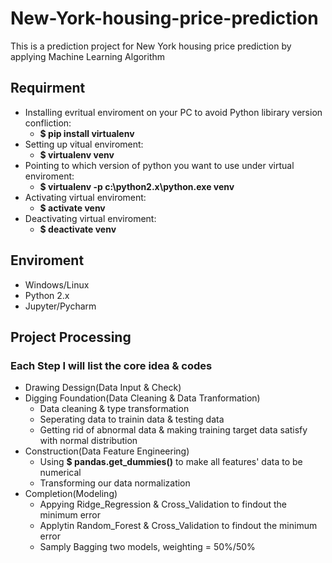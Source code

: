 # New-York-housing-price-prediction
This is a prediction project for New York housing price prediction by applying Machine Learning Algorithm


## Requirment
* Installing evritual enviroment on your PC to avoid Python libirary version confliction:
  * **$ pip install virtualenv**
* Setting up vitual enviroment:
  * **$ virtualenv venv**
* Pointing to which version of python you want to use under virtual enviroment:
  * **$ virtualenv -p c:\python2.x\python.exe venv**
* Activating virtual enviroment:
  * **$ activate venv**
* Deactivating virtual enviroment:
  * **$ deactivate venv**
  

## Enviroment
* Windows/Linux
* Python 2.x
* Jupyter/Pycharm


## Project Processing
### Each Step I will list the core idea & codes
* Drawing Dessign(Data Input & Check)
* Digging Foundation(Data Cleaning & Data Tranformation)
  * Data cleaning & type transformation
  * Seperating data to trainin data & testing data
  * Getting rid of abnormal data & making training target data satisfy with normal distribution
* Construction(Data Feature Engineering)
  * Using **$ pandas.get_dummies()** to make all features' data to be numerical
  * Transforming our data normalization
* Completion(Modeling)
  * Appying Ridge_Regression & Cross_Validation to findout the minimum error
  * Applytin Random_Forest & Cross_Validation to findout the minimum error
  * Samply Bagging two models, weighting = 50%/50%
